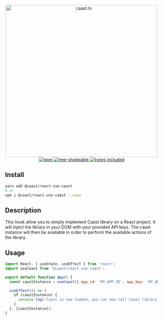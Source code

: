 <div align="center">
  <img src="https://uploads-ssl.webflow.com/5ebcfb1b1d09c98536625cfa/5ebcfc18b0234783b401f5c9_logo%20caast%20site%404x.png" width="500" alt="caast.tv" />
</div>

<div align="center">
  <a href="https://www.npmjs.com/package/@caast/react-use-caast">
    <img alt="npm" src="https://img.shields.io/npm/v/@caast/react-use-caast.svg?labelColor=49516F&color=8994BC" />
  </a>
  <a href="https://bundlephobia.com/result?p=@caast/react-use-caast">
    <img alt="tree-shakeable" src="https://badgen.net/bundlephobia/tree-shaking/@caast/react-use-caast?labelColor=49516F&color=8994BC" />
  </a>
  <a href="https://www.npmjs.com/package/@caast/react-use-caast">
    <img alt="types included" src="https://badgen.net/npm/types/@caast/react-use-caast?labelColor=49516F&color=8994BC" />
  </a>
</div>

## Install

```sh
yarn add @caast/react-use-caast
# or
npm i @caast/react-use-caast --save
```

## Description

This hook allow you to simply implement Caast library on a React project. It will inject the library in your DOM with your provided API keys. The caast instance will then be available in order to perform the available actions of the library.

## Usage

```javascript
import React, { useState, useEffect } from 'react';
import useCaast from '@caast/react-use-caast';

export default function App() {
  const caastInstance = useCaast({ app_id: 'MY_APP_ID', app_key: 'MY_APP_KEY' });

  useEffect(() => {
    if (caastInstance) {
      console.log('Caast is now loaded, you can now call Caast library methods', caastInstance.infos());
    }
  }, [caastInstance]);
}
```
